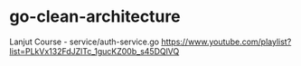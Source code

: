 # go-clean-architecture

Lanjut Course - service/auth-service.go
https://www.youtube.com/playlist?list=PLkVx132FdJZlTc_1gucKZ00b_s45DQlVQ
